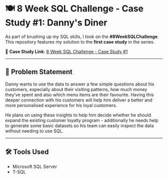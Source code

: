 # 🍽️ 8 Week SQL Challenge - Case Study #1: Danny's Diner

As part of brushing up my SQL skills, I took on the **#8WeekSQLChallenge**. This repository features my solution to the **first case study** in the series.

🔗 **Case Study Link**: [8 Week SQL Challenge - Case Study #1](https://8weeksqlchallenge.com/case-study-1/)

---

## 🧩 Problem Statement

Danny wants to use the data to answer a few simple questions about his customers, especially about their visiting patterns, how much money they’ve spent and also which menu items are their favourite. Having this deeper connection with his customers will help him deliver a better and more personalised experience for his loyal customers.

He plans on using these insights to help him decide whether he should expand the existing customer loyalty program - additionally he needs help to generate some basic datasets so his team can easily inspect the data without needing to use SQL.

---

## 🛠️ Tools Used
- Microsoft SQL Server
- T-SQL



